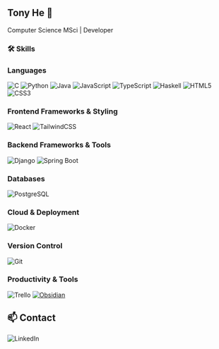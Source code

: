 ## Tony He 👋
Computer Science MSci | Developer

### 🛠 Skills 
### **Languages**  
![C](https://img.shields.io/badge/C-00599C?style=for-the-badge&logo=c&logoColor=white) 
![Python](https://img.shields.io/badge/Python-3776AB?style=for-the-badge&logo=python&logoColor=white) 
![Java](https://img.shields.io/badge/java-%23ED8B00.svg?style=for-the-badge&logo=openjdk&logoColor=white) 
![JavaScript](https://img.shields.io/badge/JavaScript-F7DF1E?style=for-the-badge&logo=javascript&logoColor=black) 
![TypeScript](https://img.shields.io/badge/TypeScript-3178C6?style=for-the-badge&logo=typescript&logoColor=white) 
![Haskell](https://img.shields.io/badge/Haskell-5E5086?style=for-the-badge&logo=haskell&logoColor=white) 
![HTML5](https://img.shields.io/badge/HTML5-E34F26?style=for-the-badge&logo=html5&logoColor=white) 
![CSS3](https://img.shields.io/badge/CSS3-1572B6?style=for-the-badge&logo=css&logoColor=white)  


### **Frontend Frameworks & Styling**  
![React](https://img.shields.io/badge/React-61DAFB?style=for-the-badge&logo=react&logoColor=black) 
![TailwindCSS](https://img.shields.io/badge/TailwindCSS-38B2AC?style=for-the-badge&logo=tailwind-css&logoColor=white)  

### **Backend Frameworks & Tools**  
![Django](https://img.shields.io/badge/Django-092E20?style=for-the-badge&logo=django&logoColor=green)
![Spring Boot](https://img.shields.io/badge/Spring%20Boot-6DB33F?style=for-the-badge&logo=springboot&logoColor=white)  

### **Databases**  
![PostgreSQL](https://img.shields.io/badge/PostgreSQL-336791?style=for-the-badge&logo=postgresql&logoColor=white) 

### **Cloud & Deployment**  
![Docker](https://img.shields.io/badge/Docker-2496ED?style=for-the-badge&logo=docker&logoColor=white) 

### **Version Control**  
![Git](https://img.shields.io/badge/Git-F05032?style=for-the-badge&logo=git&logoColor=white) 

### **Productivity & Tools**  
![Trello](https://img.shields.io/badge/Trello-0052CC?style=for-the-badge&logo=trello&logoColor=white) 
[![Obsidian](https://img.shields.io/badge/Obsidian-%23483699.svg?&logo=obsidian&logoColor=white)](#)

## 📫 Contact 
![LinkedIn](https://www.linkedin.com/in/tony-he-birmingham/)

<!--
**tonyhaohe/tonyhaohe** is a ✨ _special_ ✨ repository because its `README.md` (this file) appears on your GitHub profile.

Here are some ideas to get you started:

- 🔭 I’m currently working on ...
- 🌱 I’m currently learning ...
- 👯 I’m looking to collaborate on ...
- 🤔 I’m looking for help with ...
- 💬 Ask me about ...
- 📫 How to reach me: ...
- 😄 Pronouns: ...
- ⚡ Fun fact: ...
-->
